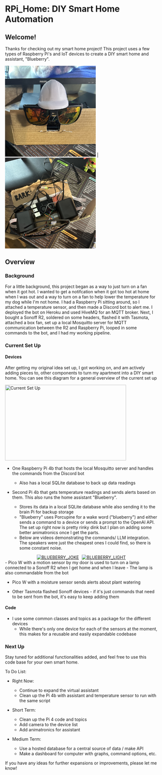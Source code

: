 # RPi_Home: DIY Smart Home Automation

## Welcome!

Thanks for checking out my smart home project! This project uses a few types of Raspberry Pi's and IoT devices to create a DIY smart home and assistant, "Blueberry".

<img src="res/blueberry_front.jpg" width="300" height="300" title="blueberry_front"> | <img src="res/blueberry_inside.jpg" width="300" height="300" title="blueberry_inside"> 

## Overview 

### Background
For a little background, this project began as a way to just turn on a fan when it got hot. I wanted to get a notifcation when it got too hot at home when I was out and a way to turn on a fan to help lower the temperature for my dog while I'm not home. I had a Raspberry Pi sitting around, so I attached a temperature sensor, and then made a Discord bot to alert me. I deployed the bot on Heroku and used HiveMQ for an MQTT broker. Next, I bought a Sonoff R2, soldered on some headers, flashed it with Tasmota, attached a box fan, set up a local Mosquitto server for MQTT communication between the R2 and Raspberry Pi, looped in some commands to the bot, and I had my working pipeline. 

### Current Set Up

#### Devices
After getting my original idea set up, I got working on, and am actively adding pieces to, other components to turn my apartment into a DIY smart home. You can see this diagram for a general overview of the current set up

<img src="res/diagram.jpg" width="400" height="250" title="Current Set Up">

 - One Raspberry Pi 4b that hosts the local Mosquitto server and handles the commands from the Discord bot
    - Also has a local SQLite database to back up data readings


- Second Pi 4b that gets temperature readings and sends alerts based on them. This also runs the home assistant "Blueberry".
    - Stores its data in a local SQLite database while also sending it to the brain Pi for backup storage
    - "Blueberry" uses Porcupine for a wake word ("blueberry") and either sends a command to a device or sends a prompt to the OpenAI API. The set up right now is pretty rinky dink but I plan on adding some better animatronics once I get the parts. 
    - Below are videos demonstrating the commands/ LLM integration. The speakers were just the cheapest ones I could find, so there is some constant noise.

<div style="display: flex; justify-content: center;">
  <a href="https://www.youtube.com/shorts/_I6u_fgEbGU" style="margin-right: 10px;">
    <img src="https://img.youtube.com/vi/_I6u_fgEbGU/0.jpg" alt="BLUEBERRY_JOKE" width="200">
  </a>
  <a href="https://www.youtube.com/shorts/dUyqKlosVTQ">
    <img src="https://img.youtube.com/vi/dUyqKlosVTQ/0.jpg" alt="BLUEBERRY_LIGHT" width="200">
  </a>
</div>
- Pico W with a motion sensor by my door is used to turn on a lamp connected to a Sonoff R2 when I get home and when I leave
    - The lamp is also commandable from the bot

- Pico W with a moisture sensor sends alerts about plant watering

- Other Tasmota flashed Sonoff devices - if it's just commands that need to be sent from the bot, it's easy to keep adding them

#### Code
- I use some common classes and topics as a package for the different devices
    - While there's only one device for each of the sensors at the moment, this makes for a reusable and easily expandable codebase

### Next Up
Stay tuned for additional functionalities added, and feel free to use this code base for your own smart home.

To Do List:
- Right Now:
    - Continue to expand the virtual assistant 
    - Clean up the Pi 4b with assistant and temperature sensor to run with the same script

- Short Term:
    - Clean up the Pi 4 code and topics
    - Add camera to the device list
    - Add animatronics for assistant
    
- Medium Term:
    - Use a hosted database for a central source of data / make API
    - Make a dashboard for computer with graphs, command options, etc.


If you have any ideas for further expansions or improvements, please let me know!